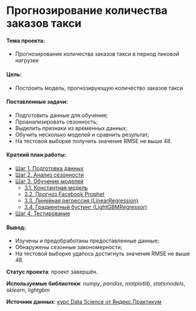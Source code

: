 # Прогнозирование количества заказов такси

#### Тема проекта:
- Прогнозирование количества заказов такси в период пиковой нагрузки

#### Цель:
- Построить модель, прогнозирующую количество заказов такси

#### Поставленные задачи:
- Подготовить данные для обучения;
- Проанализировать сезонность;
- Выделить признаки из временных данных;
- Обучить несколько моделей и сравнить результат;
- На тестовой выборке получить значение RMSE не выше 48.

#### Краткий план работы:
- [Шаг 1. Подготовка данных](#Шаг-1.-Подготовка-данных)
- [Шаг 2. Анализ сезонности](#Шаг-2.-Анализ-сезонности)
- [Шаг 3. Обучение моделей](#Шаг-3.-Обучение-моделей)
  - [3.1. Константная модель](#3.1.-Константная-модель)
  - [3.2. Прогноз Facebook Prophet](#3.2.-Прогноз-Facebook-Prophet)
  - [3.3. Линейная регрессия (LinearRegression)](#3.3.-Линейная-регрессия-(LinearRegression))
  - [3.4. Градиентный бустинг (LightGBMRegressor)](#3.4.-Градиентный-бустинг-(LightGBMRegressor))
- [Шаг 4. Тестирование](#Шаг-4.-Тестирование)


#### Вывод:
- Изучены и предобработаны предоставленные данные;
- Обнаружены сезонные закономерности;
- На тестовой выборке удалось достигнуть значения RMSE не выше 48.

**Статус проекта**: проект завершён.  

**Используемые библиотеки**: *numpy*, *pandas*, *matplotlib*, *statsmodels*, *sklearn*, *lightgbm*

**Источник данных**: [курс Data Science от Яндекс.Практикум](https://praktikum.yandex.ru/profile/data-scientist/)
